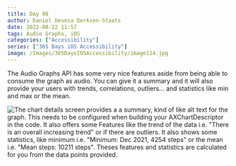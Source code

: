 ```yaml
---
title: Day 96
author: Daniel Devesa Derksen-Staats
date: 2022-08-22 11:57
tags: Audio Graphs, iOS
categories: ["Accessibility"]
series: ["365 Days iOS Accessibility"]
image: /Images/365DaysIOSAccessibility/image114.jpg
---
```


The Audio Graphs API has some very nice features aside from being able to consume the graph as audio. You can give it a summary and it will also provide your users with trends, correlations, outliers... and statistics like min and max or the mean.

![The chart details screen provides a a summary, kind of like alt text for the graph. This needs to be configured when building your AXChartDescriptor in the code. It also offers some Features like the trend of the data i.e. "There is an overall increasing trend" or if there are outliers. It also shows some statistics, like minimum i.e. "Minimum: Dec 2021, 4254 steps" or the mean i.e. "Mean steps: 10211 steps". Theses features and statistics are calculated for you from the data points provided.](/Images/365DaysIOSAccessibility/image114.jpg)
